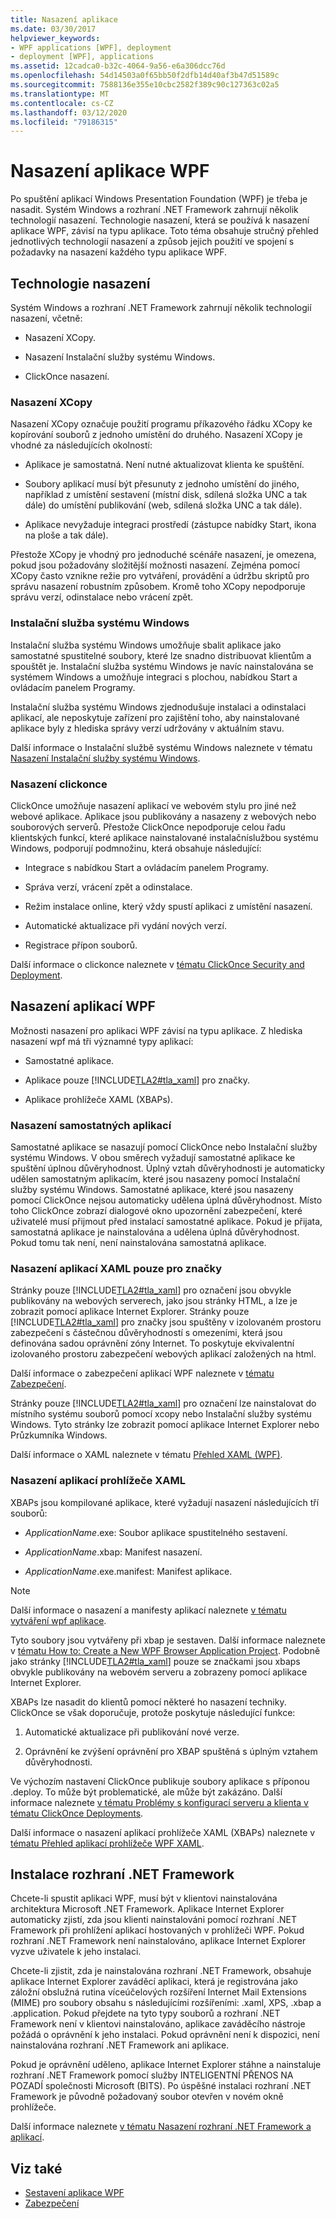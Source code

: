 ```yaml
---
title: Nasazení aplikace
ms.date: 03/30/2017
helpviewer_keywords:
- WPF applications [WPF], deployment
- deployment [WPF], applications
ms.assetid: 12cadca0-b32c-4064-9a56-e6a306dcc76d
ms.openlocfilehash: 54d14503a0f65bb50f2dfb14d40af3b47d51589c
ms.sourcegitcommit: 7588136e355e10cbc2582f389c90c127363c02a5
ms.translationtype: MT
ms.contentlocale: cs-CZ
ms.lasthandoff: 03/12/2020
ms.locfileid: "79186315"
---
```

# <a name="deploy-a-wpf-application"></a>Nasazení aplikace WPF

Po spuštění aplikací Windows Presentation Foundation (WPF) je třeba je nasadit. Systém Windows a rozhraní .NET Framework zahrnují několik technologií nasazení. Technologie nasazení, která se používá k nasazení aplikace WPF, závisí na typu aplikace. Toto téma obsahuje stručný přehled jednotlivých technologií nasazení a způsob jejich použití ve spojení s požadavky na nasazení každého typu aplikace WPF.

<a name="Deployment_Technologies"></a>
## <a name="deployment-technologies"></a>Technologie nasazení  
 Systém Windows a rozhraní .NET Framework zahrnují několik technologií nasazení, včetně:  
  
- Nasazení XCopy.  
  
- Nasazení Instalační služby systému Windows.  
  
- ClickOnce nasazení.  
  
<a name="XCopy_Deployment"></a>
### <a name="xcopy-deployment"></a>Nasazení XCopy  
 Nasazení XCopy označuje použití programu příkazového řádku XCopy ke kopírování souborů z jednoho umístění do druhého. Nasazení XCopy je vhodné za následujících okolností:  
  
- Aplikace je samostatná. Není nutné aktualizovat klienta ke spuštění.  
  
- Soubory aplikací musí být přesunuty z jednoho umístění do jiného, například z umístění sestavení (místní disk, sdílená složka UNC a tak dále) do umístění publikování (web, sdílená složka UNC a tak dále).  
  
- Aplikace nevyžaduje integraci prostředí (zástupce nabídky Start, ikona na ploše a tak dále).  
  
 Přestože XCopy je vhodný pro jednoduché scénáře nasazení, je omezena, pokud jsou požadovány složitější možnosti nasazení. Zejména pomocí XCopy často vznikne režie pro vytváření, provádění a údržbu skriptů pro správu nasazení robustním způsobem. Kromě toho XCopy nepodporuje správu verzí, odinstalace nebo vrácení zpět.  
  
<a name="Windows_Installer"></a>
### <a name="windows-installer"></a>Instalační služba systému Windows  
 Instalační služba systému Windows umožňuje sbalit aplikace jako samostatné spustitelné soubory, které lze snadno distribuovat klientům a spouštět je. Instalační služba systému Windows je navíc nainstalována se systémem Windows a umožňuje integraci s plochou, nabídkou Start a ovládacím panelem Programy.  
  
 Instalační služba systému Windows zjednodušuje instalaci a odinstalaci aplikací, ale neposkytuje zařízení pro zajištění toho, aby nainstalované aplikace byly z hlediska správy verzí udržovány v aktuálním stavu.  
  
 Další informace o Instalační službě systému Windows naleznete v tématu [Nasazení Instalační služby systému Windows](/visualstudio/deployment/deploying-applications-services-and-components#create-an-installer-package-windows-desktop).
  
<a name="ClickOnce_Deployment"></a>
### <a name="clickonce-deployment"></a>Nasazení clickonce  
 ClickOnce umožňuje nasazení aplikací ve webovém stylu pro jiné než webové aplikace. Aplikace jsou publikovány a nasazeny z webových nebo souborových serverů. Přestože ClickOnce nepodporuje celou řadu klientských funkcí, které aplikace nainstalované instalačníslužbou systému Windows, podporují podmnožinu, která obsahuje následující:  
  
- Integrace s nabídkou Start a ovládacím panelem Programy.  
  
- Správa verzí, vrácení zpět a odinstalace.  
  
- Režim instalace online, který vždy spustí aplikaci z umístění nasazení.  
  
- Automatické aktualizace při vydání nových verzí.  
  
- Registrace přípon souborů.  
  
 Další informace o clickonce naleznete v [tématu ClickOnce Security and Deployment](/visualstudio/deployment/clickonce-security-and-deployment).  
  
<a name="Deploying_WPF_Applications"></a>
## <a name="deploying-wpf-applications"></a>Nasazení aplikací WPF  
 Možnosti nasazení pro aplikaci WPF závisí na typu aplikace. Z hlediska nasazení wpf má tři významné typy aplikací:  
  
- Samostatné aplikace.  
  
- Aplikace pouze [!INCLUDE[TLA2#tla_xaml](../../../../includes/tla2sharptla-xaml-md.md)] pro značky.  
  
- Aplikace prohlížeče XAML (XBAPs).  
  
<a name="Deploying_Standalone_Applications"></a>
### <a name="deploying-standalone-applications"></a>Nasazení samostatných aplikací  
 Samostatné aplikace se nasazují pomocí ClickOnce nebo Instalační služby systému Windows. V obou směrech vyžadují samostatné aplikace ke spuštění úplnou důvěryhodnost. Úplný vztah důvěryhodnosti je automaticky udělen samostatným aplikacím, které jsou nasazeny pomocí Instalační služby systému Windows. Samostatné aplikace, které jsou nasazeny pomocí ClickOnce nejsou automaticky udělena úplná důvěryhodnost. Místo toho ClickOnce zobrazí dialogové okno upozornění zabezpečení, které uživatelé musí přijmout před instalací samostatné aplikace. Pokud je přijata, samostatná aplikace je nainstalována a udělena úplná důvěryhodnost. Pokud tomu tak není, není nainstalována samostatná aplikace.  
  
<a name="Deploying_Markup_Only_XAML_Applications"></a>
### <a name="deploying-markup-only-xaml-applications"></a>Nasazení aplikací XAML pouze pro značky  
 Stránky pouze [!INCLUDE[TLA2#tla_xaml](../../../../includes/tla2sharptla-xaml-md.md)] pro označení jsou obvykle publikovány na webových serverech, jako jsou stránky HTML, a lze je zobrazit pomocí aplikace Internet Explorer. Stránky pouze [!INCLUDE[TLA2#tla_xaml](../../../../includes/tla2sharptla-xaml-md.md)] pro značky jsou spuštěny v izolovaném prostoru zabezpečení s částečnou důvěryhodností s omezeními, která jsou definována sadou oprávnění zóny Internet. To poskytuje ekvivalentní izolovaného prostoru zabezpečení webových aplikací založených na html.  
  
 Další informace o zabezpečení aplikací WPF naleznete v [tématu Zabezpečení](../security-wpf.md).  
  
 Stránky pouze [!INCLUDE[TLA2#tla_xaml](../../../../includes/tla2sharptla-xaml-md.md)] pro označení lze nainstalovat do místního systému souborů pomocí xcopy nebo Instalační služby systému Windows. Tyto stránky lze zobrazit pomocí aplikace Internet Explorer nebo Průzkumníka Windows.  
  
 Další informace o XAML naleznete v tématu [Přehled XAML (WPF)](../../../desktop-wpf/fundamentals/xaml.md).  
  
<a name="Deploying_XAML_Browser_Applications"></a>
### <a name="deploying-xaml-browser-applications"></a>Nasazení aplikací prohlížeče XAML  
 XBAPs jsou kompilované aplikace, které vyžadují nasazení následujících tří souborů:  
  
- *ApplicationName*.exe: Soubor aplikace spustitelného sestavení.  
  
- *ApplicationName*.xbap: Manifest nasazení.  
  
- *ApplicationName*.exe.manifest: Manifest aplikace.  
  
> [!NOTE]
> Další informace o nasazení a manifesty aplikací naleznete [v tématu vytváření wpf aplikace](building-a-wpf-application-wpf.md).  
  
 Tyto soubory jsou vytvářeny při xbap je sestaven. Další informace naleznete v [tématu How to: Create a New WPF Browser Application Project](https://docs.microsoft.com/previous-versions/visualstudio/visual-studio-2010/bb628663(v=vs.100)). Podobně jako stránky [!INCLUDE[TLA2#tla_xaml](../../../../includes/tla2sharptla-xaml-md.md)] pouze se značkami jsou xbaps obvykle publikovány na webovém serveru a zobrazeny pomocí aplikace Internet Explorer.  
  
 XBAPs lze nasadit do klientů pomocí některé ho nasazení techniky. ClickOnce se však doporučuje, protože poskytuje následující funkce:  
  
1. Automatické aktualizace při publikování nové verze.  
  
2. Oprávnění ke zvýšení oprávnění pro XBAP spuštěná s úplným vztahem důvěryhodnosti.  
  
 Ve výchozím nastavení ClickOnce publikuje soubory aplikace s příponou .deploy. To může být problematické, ale může být zakázáno. Další informace naleznete [v tématu Problémy s konfigurací serveru a klienta v tématu ClickOnce Deployments](/visualstudio/deployment/server-and-client-configuration-issues-in-clickonce-deployments).  
  
 Další informace o nasazení aplikací prohlížeče XAML (XBAPs) naleznete v [tématu Přehled aplikací prohlížeče WPF XAML](wpf-xaml-browser-applications-overview.md).  
  
<a name="Installing__NET_Framework_3_0"></a>
## <a name="installing-the-net-framework"></a>Instalace rozhraní .NET Framework  
 Chcete-li spustit aplikaci WPF, musí být v klientovi nainstalována architektura Microsoft .NET Framework. Aplikace Internet Explorer automaticky zjistí, zda jsou klienti nainstalováni pomocí rozhraní .NET Framework při prohlížení aplikací hostovaných v prohlížeči WPF. Pokud rozhraní .NET Framework není nainstalováno, aplikace Internet Explorer vyzve uživatele k jeho instalaci.  
  
 Chcete-li zjistit, zda je nainstalována rozhraní .NET Framework, obsahuje aplikace Internet Explorer zaváděcí aplikaci, která je registrována jako záložní obslužná rutina víceúčelových rozšíření Internet Mail Extensions (MIME) pro soubory obsahu s následujícími rozšířeními: .xaml, XPS, .xbap a .application. Pokud přejdete na tyto typy souborů a rozhraní .NET Framework není v klientovi nainstalováno, aplikace zaváděcího nástroje požádá o oprávnění k jeho instalaci. Pokud oprávnění není k dispozici, není nainstalována rozhraní .NET Framework ani aplikace.  
  
 Pokud je oprávnění uděleno, aplikace Internet Explorer stáhne a nainstaluje rozhraní .NET Framework pomocí služby INTELIGENTNÍ PŘENOS NA POZADÍ společnosti Microsoft (BITS). Po úspěšné instalaci rozhraní .NET Framework je původně požadovaný soubor otevřen v novém okně prohlížeče.  
  
 Další informace naleznete [v tématu Nasazení rozhraní .NET Framework a aplikací](../../deployment/index.md).  
  
## <a name="see-also"></a>Viz také

- [Sestavení aplikace WPF](building-a-wpf-application-wpf.md)
- [Zabezpečení](../security-wpf.md)

